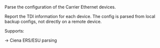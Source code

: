 Parse the configuration of the Carrier Ethernet devices.

Report the TDI information for each device. The config is parsed from local backup configs, not directly on a remote device.

Supports:

-> Ciena ERS/ESU parsing